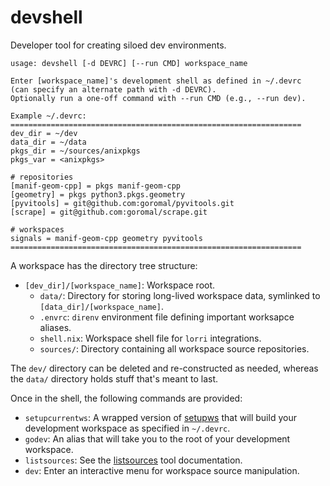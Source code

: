 # devshell

Developer tool for creating siloed dev environments.

```
usage: devshell [-d DEVRC] [--run CMD] workspace_name

Enter [workspace_name]'s development shell as defined in ~/.devrc
(can specify an alternate path with -d DEVRC).
Optionally run a one-off command with --run CMD (e.g., --run dev).

Example ~/.devrc:
=================================================================
dev_dir = ~/dev
data_dir = ~/data
pkgs_dir = ~/sources/anixpkgs
pkgs_var = <anixpkgs>

# repositories
[manif-geom-cpp] = pkgs manif-geom-cpp
[geometry] = pkgs python3.pkgs.geometry
[pyvitools] = git@github.com:goromal/pyvitools.git
[scrape] = git@github.com:goromal/scrape.git

# workspaces
signals = manif-geom-cpp geometry pyvitools
=================================================================

```

A workspace has the directory tree structure:

- `[dev_dir]/[workspace_name]`: Workspace root.
  - `data/`: Directory for storing long-lived workspace data, symlinked to `[data_dir]/[workspace_name]`.
  - `.envrc`: `direnv` environment file defining important worksapce aliases.
  - `shell.nix`: Workspace shell file for `lorri` integrations.
  - `sources/`: Directory containing all workspace source repositories.

The `dev/` directory can be deleted and re-constructed as needed, whereas the `data/` directory holds stuff that's meant to last.

Once in the shell, the following commands are provided:

- `setupcurrentws`: A wrapped version of [setupws](./setupws.md) that will build your development workspace as specified in `~/.devrc`.
- `godev`: An alias that will take you to the root of your development workspace.
- `listsources`: See the [listsources](./listsources.md) tool documentation.
- `dev`: Enter an interactive menu for workspace source manipulation.

